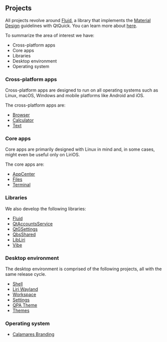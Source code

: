 
## Projects

All projects revolve around [Fluid](https://github.com/lirios/fluid), a library that implements the [Material Design](https://material.io) guidelines
with QtQuick.  You can learn more about [here](https://liri.io/docs/sdk/fluid/develop/).

To summarize the area of interest we have:

* Cross-platform apps
* Core apps
* Libraries
* Desktop environment
* Operating system

### Cross-platform apps

Cross-platform apps are designed to run on all operating systems such as Linux, macOS, Windows and
mobile platforms like Android and iOS.

The cross-platform apps are:

* [Browser](https://github.com/lirios/browser)
* [Calculator](https://github.com/lirios/calculator)
* [Text](https://github.com/lirios/text)

### Core apps

Core apps are primarily designed with Linux in mind and, in some cases, might even be useful only on LiriOS.

The core apps are:

* [AppCenter](https://github.com/lirios/appcenter)
* [Files](https://github.com/lirios/files)
* [Terminal](https://github.com/lirios/terminal)

### Libraries

We also develop the following libraries:

* [Fluid](https://github.com/lirios/fluid)
* [QtAccountsService](https://github.com/lirios/qtaccountsservice)
* [QtGSettings](https://github.com/lirios/qtgsettings)
* [QbsShared](https://github.com/lirios/qbs-shared)
* [LibLiri](https://github.com/lirios/libliri)
* [Vibe](https://github.com/lirios/vibe)

### Desktop environment

The desktop environment is comprised of the following projects, all with the same release cycle.

* [Shell](https://github.com/lirios/shell)
* [Liri Wayland](https://github.com/lirios/wayland)
* [Workspace](https://github.com/lirios/workspace)
* [Settings](https://github.com/lirios/settings)
* [QPA Theme](https://github.com/lirios/platformtheme)
* [Themes](https://github.com/lirios/themes)

### Operating system

* [Calamares Branding](https://github.com/lirios/calamares-branding)
